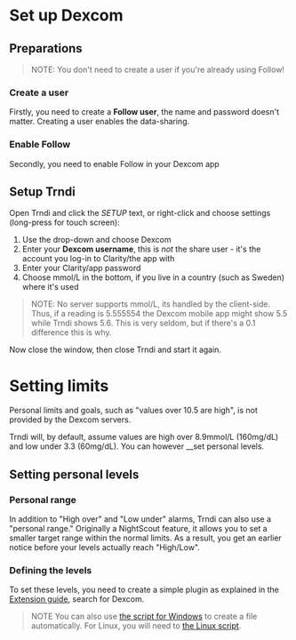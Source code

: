 # Set up Dexcom

## Preparations
> NOTE: You don't need to create a user if you're already using Follow!
### Create a user
Firstly, you need to create a __Follow user__, the name and password doesn't matter. Creating a user enables the data-sharing.
### Enable Follow
Secondly, you need to enable Follow in your Dexcom app

## Setup Trndi
Open Trndi and click the _SETUP_ text, or right-click and choose settings (long-press for touch screen):
1. Use the drop-down and choose Dexcom
2. Enter your __Dexcom username__, this is _not_ the share user - it's the account you log-in to Clarity/the app with
3. Enter your Clarity/app password
4. Choose mmol/L in the bottom, if you live in a country (such as Sweden) where it's used
> NOTE: No server supports mmol/L, its handled by the client-side. Thus, if a reading is 5.555554 the Dexcom mobile app might show 5.5 while Trndi shows 5.6. This is very seldom, but if there's a 0.1 difference this is why.

Now close the window, then close Trndi and start it again.


# Setting limits
Personal limits and goals, such as "values over 10.5 are high", is not provided by the Dexcom servers. 

Trndi will, by default, assume values are high over 8.9mmol/L (160mg/dL) and low under 3.3 (60mg/dL). You can however __set personal levels.

## Setting personal levels
### Personal range
In addition to "High over" and "Low under" alarms, Trndi can also use a "personal range." Originally a NightScout feature, it allows you to set a smaller target range within the normal limits. As a result, you get an earlier notice before your levels actually reach "High/Low".

### Defining the levels
To set these levels, you need to create a simple plugin as explained in the [Extension guide](Extensions.md), search for Dexcom.
> NOTE You can also use [the script for Windows](https://raw.githubusercontent.com/slicke/trndi/refs/heads/develop/doc/setlimit.ps1) to create a file automatically. For Linux, you will need to  [the Linux script](https://raw.githubusercontent.com/slicke/trndi/refs/heads/develop/doc/setlimit.sh).